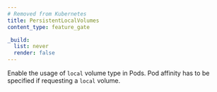 ```yaml
---
# Removed from Kubernetes
title: PersistentLocalVolumes
content_type: feature_gate

_build:
  list: never
  render: false
---
```

Enable the usage of `local` volume type in Pods.
Pod affinity has to be specified if requesting a `local` volume.
